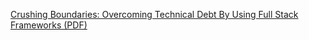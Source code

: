 [Crushing Boundaries: Overcoming Technical Debt By Using Full Stack Frameworks (PDF)](https://www.florianmartel.de/Crushing_Boundaries_Overcoming_Technical_Debt_By_Using_Full_Stack_Frameworks.pdf)
